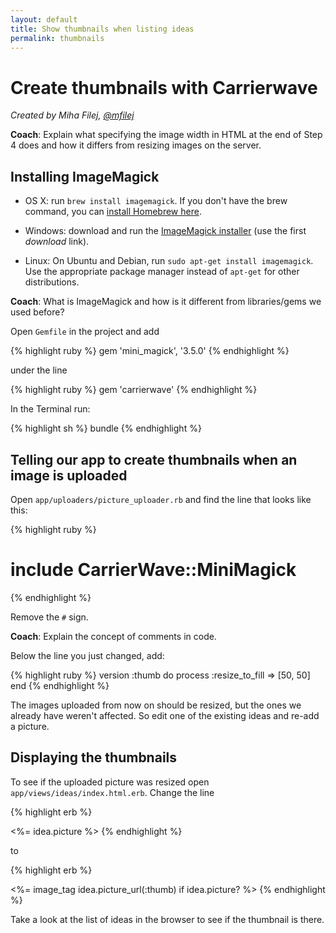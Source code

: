 ```yaml
---
layout: default
title: Show thumbnails when listing ideas
permalink: thumbnails
---
```


# Create thumbnails with Carrierwave

*Created by Miha Filej, [@mfilej](https://twitter.com/mfilej)*

__Coach__: Explain what specifying the image width in HTML at the end of Step
4 does and how it differs from resizing images on the server.

## Installing ImageMagick

* OS X: run `brew install imagemagick`. If you don't have the brew command, you can [install Homebrew here][in-homebrew].
* Windows: download and run the [ImageMagick installer][im-win] (use the first
  *download* link).
* Linux: On Ubuntu and Debian, run `sudo apt-get install imagemagick`. Use the
  appropriate package manager instead of `apt-get` for other distributions.

  [im-win]: http://www.imagemagick.org/script/binary-releases.php?ImageMagick=vkv0r0at8sjl5qo91788rtuvs3#windows
  [in-homebrew]: http://mxcl.github.io/homebrew/

__Coach__: What is ImageMagick and how is it different from libraries/gems we
used before?

Open `Gemfile` in the project and add

{% highlight ruby %}
gem 'mini_magick', '3.5.0'
{% endhighlight %}

under the line

{% highlight ruby %}
gem 'carrierwave'
{% endhighlight %}

In the Terminal run:

{% highlight sh %}
bundle
{% endhighlight %}

## Telling our app to create thumbnails when an image is uploaded

Open `app/uploaders/picture_uploader.rb` and find the line that looks like
this:

{% highlight ruby %}
  # include CarrierWave::MiniMagick
{% endhighlight %}

Remove the `#` sign.

__Coach__: Explain the concept of comments in code.

Below the line you just changed, add:

{% highlight ruby %}
version :thumb do
  process :resize_to_fill => [50, 50]
end
{% endhighlight %}

The images uploaded from now on should be resized, but the ones we already
have weren't affected. So edit one of the existing ideas and re-add a picture.

## Displaying the thumbnails

To see if the uploaded picture was resized open
`app/views/ideas/index.html.erb`. Change the line

{% highlight erb %}
<td><%= idea.picture %></td>
{% endhighlight %}

to

{% highlight erb %}
<td><%= image_tag idea.picture_url(:thumb) if idea.picture? %></td>
{% endhighlight %}

Take a look at the list of ideas in the browser to see if the thumbnail is
there.
